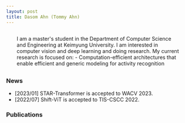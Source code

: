 ```yaml
---
layout: post
title: Dasom Ahn (Tommy Ahn) 
---
```


<p style='margin: 0.3in;'>
 I am a master's student in the Department of Computer Science and Engineering at Keimyung University.
 I am interested in computer vision and deep learning and doing research. My current research is focused on:
  - Computation-efficient architectures that enable efficient and generic modeling for activity recognition
</p>

### News

* [2023/01] STAR-Transformer is accepted to WACV 2023.
* [2022/07] Shift-ViT is accepted to TIS-CSCC 2022.


### Publications

